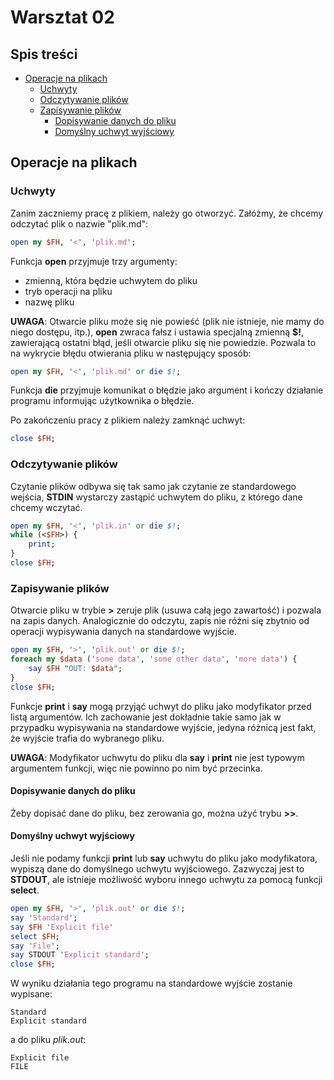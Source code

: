 # Warsztat 02

<!--TOC_START--->
## Spis treści
* [Operacje na plikach](#operacje-na-plikach)
    * [Uchwyty](#uchwyty)
    * [Odczytywanie plików](#odczytywanie-plików)
    * [Zapisywanie plików](#zapisywanie-plików)
        * [Dopisywanie danych do pliku](#dopisywanie-danych-do-pliku)
        * [Domyślny uchwyt wyjściowy](#domyślny-uchwyt-wyjściowy)

<!--TOC_END--->

## Operacje na plikach
### Uchwyty
Zanim zaczniemy pracę z plikiem, należy go otworzyć. Załóżmy, że chcemy
odczytać plik o nazwie "plik.md":
````perl
open my $FH, '<', 'plik.md';
````
Funkcja **open** przyjmuje trzy argumenty:
* zmienną, która będzie uchwytem do pliku
* tryb operacji na pliku
* nazwę pliku

**UWAGA**: Otwarcie pliku może się nie powieść (plik nie istnieje, nie mamy do
niego dostępu, itp.), **open** zwraca fałsz i ustawia specjalną zmienną **$!**,
zawierającą ostatni błąd, jeśli otwarcie pliku się nie powiedzie. Pozwala to na
wykrycie błędu otwierania pliku w następujący sposób:
````perl
open my $FH, '<', 'plik.md' or die $!;
````
Funkcja **die** przyjmuje komunikat o błędzie jako argument i kończy działanie
programu informując użytkownika o błędzie.

Po zakończeniu pracy z plikiem należy zamknąć uchwyt:
````perl
close $FH;
````

### Odczytywanie plików
Czytanie plików odbywa się tak samo jak czytanie ze standardowego wejścia,
**STDIN** wystarczy zastąpić uchwytem do pliku, z którego dane chcemy wczytać.
````perl
open my $FH, '<', 'plik.in' or die $!;
while (<$FH>) {
    print;
}
close $FH;
````

### Zapisywanie plików
Otwarcie pliku w trybie **>** zeruje plik (usuwa całą jego zawartość) i
pozwala na zapis danych. Analogicznie do odczytu, zapis nie różni się zbytnio
od operacji wypisywania danych na standardowe wyjście.
````perl
open my $FH, '>', 'plik.out' or die $!;
foreach my $data ('some data', 'some other data', 'more data') {
    say $FH "OUT: $data";
}
close $FH;
````
Funkcje **print** i **say** mogą przyjąć uchwyt do pliku jako modyfikator przed
listą argumentów. Ich zachowanie jest dokładnie takie samo jak w przypadku
wypisywania na standardowe wyjście, jedyna różnicą jest fakt, że wyjście trafia
do wybranego pliku.

**UWAGA**: Modyfikator uchwytu do pliku dla **say** i **print** nie jest
typowym argumentem funkcji, więc nie powinno po nim być przecinka.

#### Dopisywanie danych do pliku
Żeby dopisać dane do pliku, bez zerowania go, można użyć trybu **>>**.

#### Domyślny uchwyt wyjściowy
Jeśli nie podamy funkcji **print** lub **say** uchwytu do pliku jako
modyfikatora, wypiszą dane do domyślnego uchwytu wyjściowego. Zazwyczaj jest to
**STDOUT**, ale istnieje możliwość wyboru innego uchwytu za pomocą funkcji
**select**.
````perl
open my $FH, '>', 'plik.out' or die $!;
say 'Standard';
say $FH 'Explicit file'
select $FH;
say 'File';
say STDOUT 'Explicit standard';
close $FH;
````
W wyniku działania tego programu na standardowe wyjście zostanie wypisane:
````
Standard
Explicit standard
````
a do pliku _plik.out_:
````
Explicit file
FILE
````
